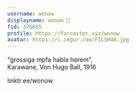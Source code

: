```yaml
---
username: wonow
displayname: wonow 🎩
fid: 376665
profile: https://farcaster.xyz/wonow
avatar: https://i.imgur.com/FILSH46.jpg
---
```

"grossiga mpfa habla horem",  
Karawane, Von Hugo Ball, 1916   
  
linktr.ee/wonow  
